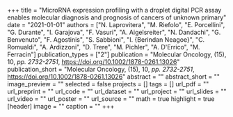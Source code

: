 +++
title = "MicroRNA expression profiling with a droplet digital PCR assay enables molecular diagnosis and prognosis of cancers of unknown primary"
date = "2021-01-01"
authors = ["N. Laprovitera", "M. Riefolo", "E. Porcellini", "G. Durante", "I. Garajova", "F. Vasuri", "A. Aigelsreiter", "N. Dandachi", "G. Benvenuto", "F. Agostinis", "S. Sabbioni", "I. {Berindan Neagoe}", "C. Romualdi", "A. Ardizzoni", "D. Trere", "M. Pichler", "A. D'Errico", "M. Ferracin"]
publication_types = ["2"]
publication = "Molecular Oncology, (15), 10, _pp. 2732-2751_, https://doi.org/10.1002/1878-0261.13026"
publication_short = "Molecular Oncology, (15), 10, _pp. 2732-2751_, https://doi.org/10.1002/1878-0261.13026"
abstract = ""
abstract_short = ""
image_preview = ""
selected = false
projects = []
tags = []
url_pdf = ""
url_preprint = ""
url_code = ""
url_dataset = ""
url_project = ""
url_slides = ""
url_video = ""
url_poster = ""
url_source = ""
math = true
highlight = true
[header]
image = ""
caption = ""
+++
